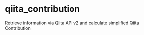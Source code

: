 # qiita_contribution
Retrieve information via Qiita API v2 and calculate simplified Qiita Contribution
